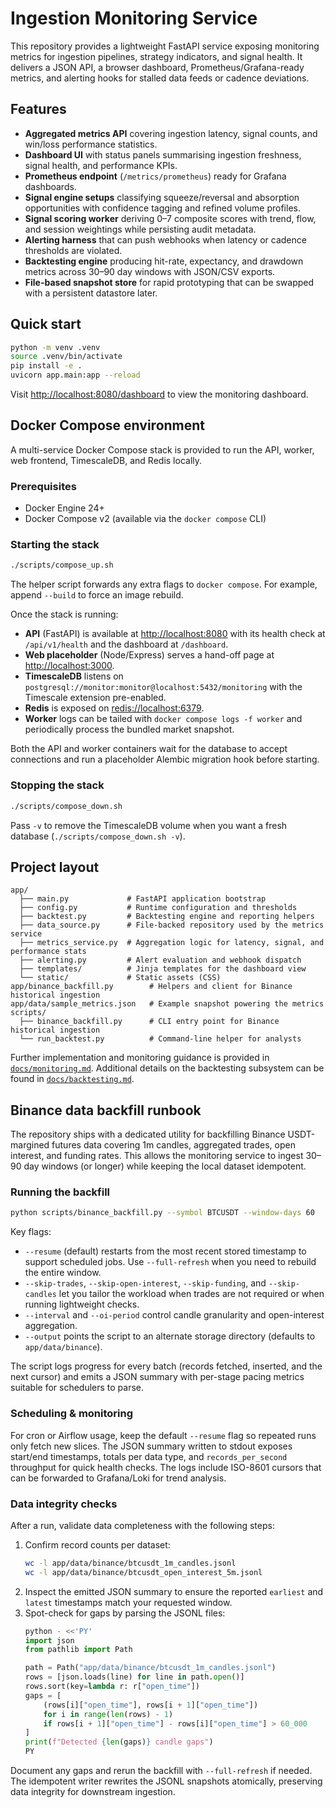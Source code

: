 # Ingestion Monitoring Service

This repository provides a lightweight FastAPI service exposing monitoring metrics for ingestion pipelines,
strategy indicators, and signal health. It delivers a JSON API, a browser dashboard, Prometheus/Grafana-ready metrics,
and alerting hooks for stalled data feeds or cadence deviations.

## Features

- **Aggregated metrics API** covering ingestion latency, signal counts, and win/loss performance statistics.
- **Dashboard UI** with status panels summarising ingestion freshness, signal health, and performance KPIs.
- **Prometheus endpoint** (`/metrics/prometheus`) ready for Grafana dashboards.
- **Signal engine setups** classifying squeeze/reversal and absorption opportunities with confidence tagging and refined volume profiles.
- **Signal scoring worker** deriving 0–7 composite scores with trend, flow, and session weightings while persisting audit metadata.
- **Alerting harness** that can push webhooks when latency or cadence thresholds are violated.
- **Backtesting engine** producing hit-rate, expectancy, and drawdown metrics across 30–90 day windows with JSON/CSV exports.
- **File-based snapshot store** for rapid prototyping that can be swapped with a persistent datastore later.

## Quick start

```bash
python -m venv .venv
source .venv/bin/activate
pip install -e .
uvicorn app.main:app --reload
```

Visit [http://localhost:8080/dashboard](http://localhost:8080/dashboard) to view the monitoring dashboard.

## Docker Compose environment

A multi-service Docker Compose stack is provided to run the API, worker, web frontend, TimescaleDB, and Redis locally.

### Prerequisites

- Docker Engine 24+
- Docker Compose v2 (available via the `docker compose` CLI)

### Starting the stack

```bash
./scripts/compose_up.sh
```

The helper script forwards any extra flags to `docker compose`. For example, append `--build` to force an image rebuild.

Once the stack is running:

- **API** (FastAPI) is available at [http://localhost:8080](http://localhost:8080) with its health check at `/api/v1/health` and the dashboard at `/dashboard`.
- **Web placeholder** (Node/Express) serves a hand-off page at [http://localhost:3000](http://localhost:3000).
- **TimescaleDB** listens on `postgresql://monitor:monitor@localhost:5432/monitoring` with the Timescale extension pre-enabled.
- **Redis** is exposed on [redis://localhost:6379](redis://localhost:6379).
- **Worker** logs can be tailed with `docker compose logs -f worker` and periodically process the bundled market snapshot.

Both the API and worker containers wait for the database to accept connections and run a placeholder Alembic migration hook before starting.

### Stopping the stack

```bash
./scripts/compose_down.sh
```

Pass `-v` to remove the TimescaleDB volume when you want a fresh database (`./scripts/compose_down.sh -v`).

## Project layout

```
app/
  ├── main.py             # FastAPI application bootstrap
  ├── config.py           # Runtime configuration and thresholds
  ├── backtest.py         # Backtesting engine and reporting helpers
  ├── data_source.py      # File-backed repository used by the metrics service
  ├── metrics_service.py  # Aggregation logic for latency, signal, and performance stats
  ├── alerting.py         # Alert evaluation and webhook dispatch
  ├── templates/          # Jinja templates for the dashboard view
  └── static/             # Static assets (CSS)
app/binance_backfill.py        # Helpers and client for Binance historical ingestion
app/data/sample_metrics.json   # Example snapshot powering the metrics
scripts/
  ├── binance_backfill.py      # CLI entry point for Binance historical ingestion
  └── run_backtest.py          # Command-line helper for analysts
```

Further implementation and monitoring guidance is provided in [`docs/monitoring.md`](docs/monitoring.md).
Additional details on the backtesting subsystem can be found in [`docs/backtesting.md`](docs/backtesting.md).

## Binance data backfill runbook

The repository ships with a dedicated utility for backfilling Binance USDT-margined futures data covering 1m candles, aggregated trades, open interest, and funding rates. This allows the monitoring service to ingest 30–90 day windows (or longer) while keeping the local dataset idempotent.

### Running the backfill

```bash
python scripts/binance_backfill.py --symbol BTCUSDT --window-days 60
```

Key flags:

- `--resume` (default) restarts from the most recent stored timestamp to support scheduled jobs. Use `--full-refresh` when you need to rebuild the entire window.
- `--skip-trades`, `--skip-open-interest`, `--skip-funding`, and `--skip-candles` let you tailor the workload when trades are not required or when running lightweight checks.
- `--interval` and `--oi-period` control candle granularity and open-interest aggregation.
- `--output` points the script to an alternate storage directory (defaults to `app/data/binance`).

The script logs progress for every batch (records fetched, inserted, and the next cursor) and emits a JSON summary with per-stage pacing metrics suitable for schedulers to parse.

### Scheduling & monitoring

For cron or Airflow usage, keep the default `--resume` flag so repeated runs only fetch new slices. The JSON summary written to stdout exposes start/end timestamps, totals per data type, and `records_per_second` throughput for quick health checks. The logs include ISO-8601 cursors that can be forwarded to Grafana/Loki for trend analysis.

### Data integrity checks

After a run, validate data completeness with the following steps:

1. Confirm record counts per dataset:
   ```bash
   wc -l app/data/binance/btcusdt_1m_candles.jsonl
   wc -l app/data/binance/btcusdt_open_interest_5m.jsonl
   ```
2. Inspect the emitted JSON summary to ensure the reported `earliest` and `latest` timestamps match your requested window.
3. Spot-check for gaps by parsing the JSONL files:
   ```python
   python - <<'PY'
   import json
   from pathlib import Path

   path = Path("app/data/binance/btcusdt_1m_candles.jsonl")
   rows = [json.loads(line) for line in path.open()]
   rows.sort(key=lambda r: r["open_time"])
   gaps = [
       (rows[i]["open_time"], rows[i + 1]["open_time"])
       for i in range(len(rows) - 1)
       if rows[i + 1]["open_time"] - rows[i]["open_time"] > 60_000
   ]
   print(f"Detected {len(gaps)} candle gaps")
   PY
   ```

Document any gaps and rerun the backfill with `--full-refresh` if needed. The idempotent writer rewrites the JSONL snapshots atomically, preserving data integrity for downstream ingestion.
